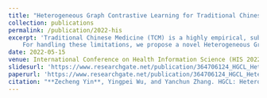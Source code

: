 ```yaml
---
title: "Heterogeneous Graph Contrastive Learning for Traditional Chinese Medicine Prescription Generation"
collection: publications
permalink: /publication/2022-his
excerpt: 'Traditional Chinese Medicine (TCM) is a highly empirical, subjective and practical discipline. Generating an appropriate prescription has been one of the most crucial components in building intelligent diagnosis systems that provide clinical decision support to physicians. While various machine learning models for prescription generation have been created, they suffer from specific limitations (e.g., data complexity and semantic ambiguity, lack of syndrome differentiation thinking, etc.). 
    For handling these limitations, we propose a novel Heterogeneous Graph Contrastive Learning (HGCL) based model to conduct prescription generation with the idea of syndrome differentiation and treatment. Specifically, we first model the TCM clinical prescriptions as a Heterogeneous Information Network (THIN), and then explore node- and semantic-level contrastive learning on THIN, so as to enhance the quality of node representations for several downstream tasks such as node classification, prescription generation, etc. We conduct extensive experiments on three real TCM clinical datasets, demonstrating  significant improvement over state-of-the-art methods, even though some of which are fully unsupervised.'
date: 2022-05-15
venue: International Conference on Health Information Science (HIS 2022)
slidesurl: 'https://www.researchgate.net/publication/364706124_HGCL_Heterogeneous_Graph_Contrastive_Learning_for_Traditional_Chinese_Medicine_Prescription_Generation'
paperurl: 'https://www.researchgate.net/publication/364706124_HGCL_Heterogeneous_Graph_Contrastive_Learning_for_Traditional_Chinese_Medicine_Prescription_Generation'
citation: "**Zecheng Yin**, Yingpei Wu, and Yanchun Zhang. HGCL: Heterogeneous Graph Contrastive Learning for Traditional Chinese Medicine Prescription Generation, HIS'22"
---
```



